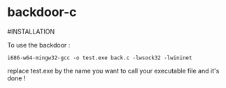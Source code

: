# backdoor-c


#INSTALLATION

To use the backdoor :

`i686-w64-mingw32-gcc -o test.exe back.c -lwsock32 -lwininet`

replace test.exe by the name you want to call your executable file and it's done !

